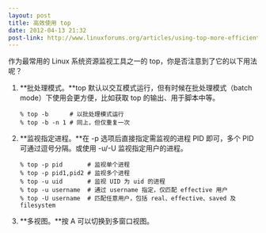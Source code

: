 ```yaml
---
layout: post
title: 高效使用 top
date: 2012-04-13 21:32
post-link: http://www.linuxforums.org/articles/using-top-more-efficiently_89.html
---
```


作为最常用的 Linux 系统资源监视工具之一的 top，你是否注意到了它的以下用法呢？

1. **批处理模式。**top 默认以交互模式运行，但有时候在批处理模式（batch
   mode）下使用会更方便，比如获取 top 的输出、用于脚本中等。

       % top -b      # 以批处理模式运行
       % top -b -n 1 # 同上，但仅重复一次

2. **监视指定进程。**在 -p 选项后直接指定需监视的进程 PID 即可，多个 PID
   可通过逗号分隔。或使用 -u/-U 监视指定用户的进程。

       % top -p pid       # 监视单个进程
       % top -p pid1,pid2 # 监视多个进程
       % top -u uid       # 监视 UID 为 uid 的进程
       % top -u username  # 通过 username 指定，仅匹配 effective 用户
       % top -U username  # 匹配任意用户，包括 real、effective、saved 及 filesystem

3. **多视图。**按 A 可以切换到多窗口视图。
